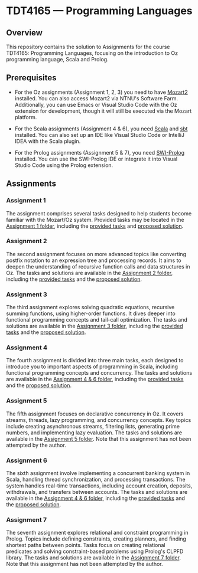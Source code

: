 # TDT4165 — Programming Languages

## Overview
This repository contains the solution to Assignments for the course TDT4165: Programming Languages, focusing on the introduction to Oz programming language, Scala and Prolog. 

## Prerequisites
- For the Oz assignments (Assignment 1, 2, 3) you need to have [Mozart2](http://mozart2.org/) installed. You can also access Mozart2 via NTNU's Software Farm. Additionally, you can use Emacs or Visual Studio Code with the Oz extension for development, though it will still be executed via the Mozart platform.

- For the Scala assignments (Assignment 4 & 6), you need [Scala](https://www.scala-lang.org/download/) and [sbt](https://www.scala-sbt.org/download.html) installed. You can also set up an IDE like Visual Studio Code or IntelliJ IDEA with the Scala plugin.

- For the Prolog assignments (Assignment 5 & 7), you need [SWI-Prolog](https://www.swi-prolog.org/download) installed. You can use the SWI-Prolog IDE or integrate it into Visual Studio Code using the Prolog extension.

## Assignments
### Assignment 1
The assignment comprises several tasks designed to help students become familiar with the Mozart/Oz system. Provided tasks may be located in the [Assignment 1 
folder](https://github.com/marhjoh/TDT4165-Programming-languages/tree/main/Assignment%201), including the [provided tasks](https://github.com/marhjoh/TDT4165-Programming-languages/blob/main/Assignment%201/Assignment%201%20-%20Tasks.pdf) and [proposed solution](https://github.com/marhjoh/TDT4165-Programming-languages/blob/main/Assignment%201/Assignment%201%20-%20Proposed%20Solution.pdf).

### Assignment 2
The second assignment focuses on more advanced topics like converting postfix notation to an expression tree and processing records. It aims to deepen the understanding of recursive function calls and data structures in Oz. The tasks and solutions are available in the [Assignment 2 folder](https://github.com/marhjoh/TDT4165-Programming-languages/tree/main/Assignment%202), including the [provided tasks](https://github.com/marhjoh/TDT4165-Programming-languages/blob/main/Assignment%202/Assignment%202%20-%20Tasks.pdf) and the [proposed solution](https://github.com/marhjoh/TDT4165-Programming-languages/blob/main/Assignment%202/Assignment%202%20-%20Proposed%20Solution.pdf).

### Assignment 3
The third assignment explores solving quadratic equations, recursive summing functions, using higher-order functions. It dives deeper into functional programming concepts and tail-call optimization. The tasks and solutions are available in the [Assignment 3 folder](https://github.com/marhjoh/TDT4165-Programming-languages/tree/main/Assignment%203), including the [provided tasks](https://github.com/marhjoh/TDT4165-Programming-languages/blob/main/Assignment%203/Assignment%203%20-%20Tasks.pdf) and the [proposed solution](https://github.com/marhjoh/TDT4165-Programming-languages/blob/main/Assignment%203/Assignment%203%20-%20Proposed%20Solution.pdf).

### Assignment 4
The fourth assignment is divided into three main tasks, each designed to introduce you to important aspects of programming in Scala, including functional programming concepts and concurrency. The tasks and solutions are available in the [Assignment 4 & 6 folder](https://github.com/marhjoh/TDT4165-Programming-languages/tree/main/Assignment%204%20%26%206), including the [provided tasks](https://github.com/marhjoh/TDT4165-Programming-languages/blob/main/Assignment%204%20%26%206/Assignment%204%20%26%206%20-%20Tasks.pdf) and the [proposed solution](https://github.com/marhjoh/TDT4165-Programming-languages/blob/main/Assignment%204%20%26%206/Assignment%204%20-%20Proposed%20Solution.pdf).

### Assignment 5
The fifth assignment focuses on declarative concurrency in Oz. It covers streams, threads, lazy programming, and concurrency concepts. Key topics include creating asynchronous streams, filtering lists, generating prime numbers, and implementing lazy evaluation. The tasks and solutions are available in the [Assignment 5 folder](https://github.com/marhjoh/TDT4165-Programming-languages/tree/main/Assignment%205). Note that this assignment has not been attempted by the author.

### Assignment 6
The sixth assignment involve implementing a concurrent banking system in Scala, handling thread synchronization, and processing transactions. The system handles real-time transactions, including account creation, deposits, withdrawals, and transfers between accounts. The tasks and solutions are available in the [Assignment 4 & 6 folder](https://github.com/marhjoh/TDT4165-Programming-languages/tree/main/Assignment%204%20%26%206), including the [provided tasks](https://github.com/marhjoh/TDT4165-Programming-languages/blob/main/Assignment%204%20%26%206/Assignment%204%20%26%206%20-%20Tasks.pdf) and the [proposed solution](https://github.com/marhjoh/TDT4165-Programming-languages/blob/main/Assignment%204%20%26%206/Assignment%206%20-%20Proposed%20Solution.pdf).

### Assignment 7
The seventh assignment explores relational and constraint programming in Prolog. Topics include defining constraints, creating planners, and finding shortest paths between points. Tasks focus on creating relational predicates and solving constraint-based problems using Prolog's CLPFD library. The tasks and solutions are available in the [Assignment 7 folder](https://github.com/marhjoh/TDT4165-Programming-languages/tree/main/Assignment%207). Note that this assignment has not been attempted by the author.